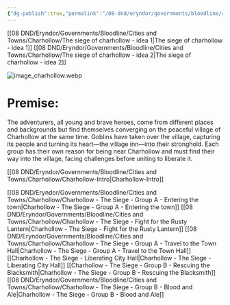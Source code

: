 ```yaml
---
{"dg-publish":true,"permalink":"/08-dnd/eryndor/governments/bloodline/cities-and-towns/charhollow/charhollow-the-siege-of-charhollow-opening-adventure/"}
---
```


[[08 DND/Eryndor/Governments/Bloodline/Cities and Towns/Charhollow/The  siege of charhollow - idea 1\|The  siege of charhollow - idea 1]]
[[08 DND/Eryndor/Governments/Bloodline/Cities and Towns/Charhollow/The  siege of charhollow - idea 2\|The  siege of charhollow - idea 2]]

![image_charhollow.webp](/img/user/08%20DND/Eryndor/Governments/Bloodline/Cities%20and%20Towns/Charhollow/image_charhollow.webp)
# **Premise:**  
The adventurers, all young and brave heroes, come from different places and backgrounds but find themselves converging on the peaceful village of Charhollow at the same time. Goblins have taken over the village, capturing its people and turning its heart—the village inn—into their stronghold. Each group has their own reason for being near Charhollow and must find their way into the village, facing challenges before uniting to liberate it.

[[08 DND/Eryndor/Governments/Bloodline/Cities and Towns/Charhollow/Charhollow-Intro\|Charhollow-Intro]]

[[08 DND/Eryndor/Governments/Bloodline/Cities and Towns/Charhollow/Charhollow - The Siege - Group A - Entering the town\|Charhollow - The Siege - Group A - Entering the town]]
[[08 DND/Eryndor/Governments/Bloodline/Cities and Towns/Charhollow/Charhollow - The Siege - Fight for the Rusty Lantern\|Charhollow - The Siege - Fight for the Rusty Lantern]]
[[08 DND/Eryndor/Governments/Bloodline/Cities and Towns/Charhollow/Charhollow - The Siege - Group A - Travel to the Town Hall\|Charhollow - The Siege - Group A - Travel to the Town Hall]]
[[Charhollow - The Siege - Liberating City Hall\|Charhollow - The Siege - Liberating City Hall]]
[[Charhollow - The Siege - Group B - Rescuing the Blacksmith\|Charhollow - The Siege - Group B - Rescuing the Blacksmith]]
[[08 DND/Eryndor/Governments/Bloodline/Cities and Towns/Charhollow/Charhollow - The Siege - Group B - Blood and Ale\|Charhollow - The Siege - Group B - Blood and Ale]]
